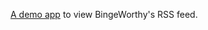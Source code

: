<a href="https://gist.github.com/scripting/15d68e91138623715d17bebcdef15a2e">A demo app</a> to view BingeWorthy's RSS feed. 
